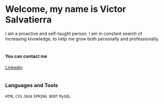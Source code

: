# **Welcome, my name is Victor Salvatierra**

I am a proactive and self-taught person. I am in constant search of increasing knowledge, to help me grow both personally and professionally.
#

#### You can contact me

 [Linkedin](https://www.linkedin.com/in/victor-salvatierra-910a88211/)

#
### Languages and Tools

<div width= "300px" height="300px" background = "green"></div>
<code>HTML</code>
<code>CSS</code>
<code>JAVA</code>
<code>SPRING BOOT</code>
<code>MySQL</code>

